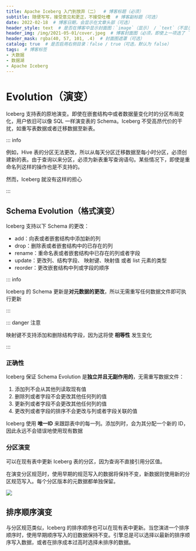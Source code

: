 ```yaml
---
title: Apache Iceberg 入门到放弃（二）  # 博客标题（必须）
subtitle: 随便写写，接受意见和更正，不接受吐槽  # 博客副标题（可选）
date: 2022-02-18  # 博客日期，会显示在文章头部（可选）
header_style: text  # 是否在博客中显示封面图：`image`（显示） / `text`（不显示）（可选，默认为 `text`）
header_img: /img/2021-05-01/cover.jpeg  # 博客封面图（必须，即使上一项选了 `text`，图片也需要在首页显示）
header_mask: rgba(40, 57, 101, .4)  # 封面图遮罩（可选）
catalog: true  # 是否启用右侧目录：false / true（可选，默认为 false）
tags:  # 博客标签
- 大数据
- 数据湖
- Apache Iceberg
---
```




# Evolution（演变）

Iceberg 支持表的原地演变。即使在嵌套结构中或者数据量变化时的分区布局变化，用户依旧可以像 SQL 一样演变表的 Schema。Iceberg 不受高昂代价的干扰，如重写表数据或者迁移数据至新表。

::: info 

例如，Hive 表的分区无法更改，所以从每天分区迁移数据至每小时分区，必须创建新的表。由于查询以来分区，必须为新表重写查询语句。某些情况下，即使是重命名列这样的操作也是不支持的。

然而，Iceberg 就没有这样的担心

:::



## Schema Evolution（格式演变）

Iceberg 支持以下 Schema 的更改：

- add：向表或者嵌套结构中添加新的列
- drop：删除表或者嵌套结构中的已存在的列
- rename：重命名表或者嵌套结构中已存在的列或者字段
- update：更改列、结构字段、 映射键、映射值 或者 list 元素的类型
- reorder：更改嵌套结构中列或字段的顺序

::: info

Iceberg 的 Schema 更新是**对元数据的更改**，所以无需重写任何数据文件即可执行更新

:::

::: danger 注意

映射键不支持添加和删除结构字段，因为这将使 **相等性** 发生变化

:::



### 正确性

Iceberg 保证 Schema Evolution 是**独立并且无副作用的**，无需重写数据文件：

1. 添加列不会从其他列读取现有值
2. 删除列或者字段不会更改其他任何列的值
3. 更新列或者字段不会更改其他任何列的值
4. 更改列或者字段的排序不会更改与列或者字段关联的值

Iceberg 使用 **唯一ID** 来跟踪表中的每一列。添加列时，会为其分配一个新的 ID，因此永远不会错误地使用现有数据



### 分区演变

可以在现有表中更新 Iceberg 表的分区，因为查询不直接引用分区值。

在演变分区规范时，使用早期的规范写入的数据将保持不变，新数据则使用新的分区规范写入。每个分区版本的元数据都单独保留。

![](https://gitee.com/GeiChan/picture/raw/master/img/partition-spec-evolution.png)



## 排序顺序演变

与分区规范类似，Iceberg 的排序顺序也可以在现有表中更新。当您演进一个排序顺序时，使用早期顺序写入的旧数据保持不变。引擎总是可以选择以最新的排序顺序写入数据，或者在排序成本过高时选择未排序的数据。